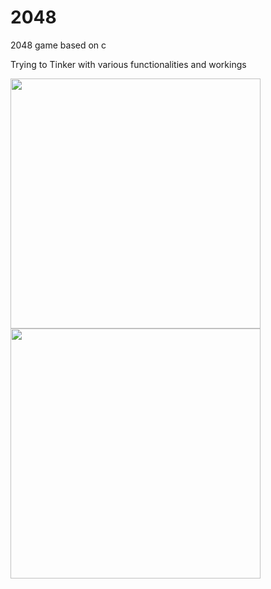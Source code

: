 # 2048
2048 game based on c

Trying to Tinker with various functionalities and workings 

<img src="https://github.com/user-attachments/assets/22c152db-2461-4595-8fe0-f5d60124b397" width="400">
<img src="https://github.com/user-attachments/assets/44b0aeef-5e40-4332-abed-23144da069a6" width="400">

